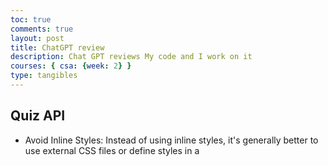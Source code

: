 ```yaml
---
toc: true
comments: true
layout: post
title: ChatGPT review 
description: Chat GPT reviews My code and I work on it
courses: { csa: {week: 2} }
type: tangibles
---
```


## Quiz API
- Avoid Inline Styles: Instead of using inline styles, it's generally better to use external CSS files or define styles in a <style> section. This makes the code more organized and easier to maintain.

- Avoid Repetition: There is a lot of repetition in your JavaScript functions for setting up questions and handling answer clicks. This can be improved using loops and functions.

- Separation of Concerns: Try to separate HTML, CSS, and JavaScript into their respective sections. This makes the code more readable and easier to debug.

- Use Event Listeners: Instead of using onclick attributes in each HTML element, you can set up event listeners in your JavaScript code. This separates the behavior from the structure.

- Dynamic Generation of HTML: Rather than hardcoding each question and answer, consider dynamically generating them based on the data received from the API.

- Error Handling: Add error handling for cases where the API request fails.

## Stocks API

### Potential Improvements:

- It's good practice to put API keys in environment variables or use a more secure method for handling sensitive information, rather than having it directly in the code.
- It might be helpful to add some error handling for cases where the user doesn't provide a stock symbol or if the API call fails for any reason.
Additional Suggestions:
- Consider providing some feedback to the user after they click the "Get Intraday Data" button, to indicate that the data is being loaded.
You might want to consider adding labels, legends, and additional options to enhance the chart's usability.